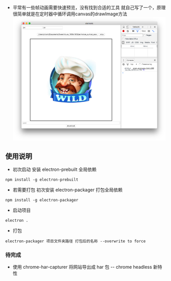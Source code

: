 * 平常有一些帧动画需要快速预览，没有找到合适的工具 就自己写了一个，原理很简单就是在定时器中循环调用canvas的drawImage方法
![](./img1.png)
##  使用说明
* 初次启动 安装 electron-prebuilt 全局依赖
```
npm install -g electron-prebuilt
```
* 若需要打包 初次安装 electron-packager 打包全局依赖
```
npm install -g electron-packager
```
* 启动项目
```
electron .
```
* 打包
```
electron-packager 项目文件夹路径 打包后的名称 --overwrite to force
```

### 待完成
* 使用 chrome-har-capturer 将网站导出成 har 包 -- chrome headless 新特性
